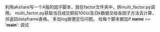利用akshare写一个A股的因子脚本，放在factor文件夹中，供multi_factor.py调用。
multi_factor.py获取当日成交额前100以及日k数据交给各因子方法去计算，并返回dataframe表格。
多加log放便定位问题。
给每个脚本都加if __name__ == '__main__': 调试